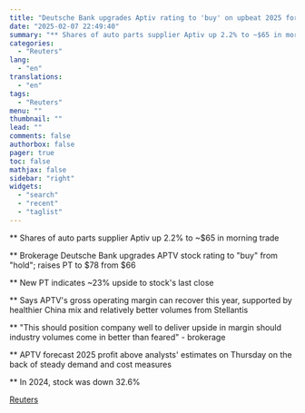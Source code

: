 ```yaml
---
title: "Deutsche Bank upgrades Aptiv rating to 'buy' on upbeat 2025 forecast"
date: "2025-02-07 22:49:40"
summary: "** Shares of auto parts supplier Aptiv up 2.2% to ~$65 in morning trade** Brokerage Deutsche Bank upgrades APTV stock rating to \"buy\" from \"hold\"; raises PT to $78 from $66 ** New PT indicates ~23% upside to stock's last close** Says APTV's gross operating margin can recover this year,..."
categories:
  - "Reuters"
lang:
  - "en"
translations:
  - "en"
tags:
  - "Reuters"
menu: ""
thumbnail: ""
lead: ""
comments: false
authorbox: false
pager: true
toc: false
mathjax: false
sidebar: "right"
widgets:
  - "search"
  - "recent"
  - "taglist"
---
```


\*\* Shares of auto parts supplier Aptiv up 2.2% to ~$65 in morning trade

\*\* Brokerage Deutsche Bank upgrades APTV stock rating to "buy" from "hold"; raises PT to $78 from $66

\*\* New PT indicates ~23% upside to stock's last close

\*\* Says APTV's gross operating margin can recover this year, supported by healthier China mix and relatively better volumes from Stellantis

\*\* "This should position company well to deliver upside in margin should industry volumes come in better than feared" - brokerage

\*\* APTV forecast 2025 profit above analysts' estimates on Thursday on the back of steady demand and cost measures

\*\* In 2024, stock was down 32.6%

[Reuters](https://www.tradingview.com/news/reuters.com,2025:newsml_L4N3OY1E1:0-deutsche-bank-upgrades-aptiv-rating-to-buy-on-upbeat-2025-forecast/)
